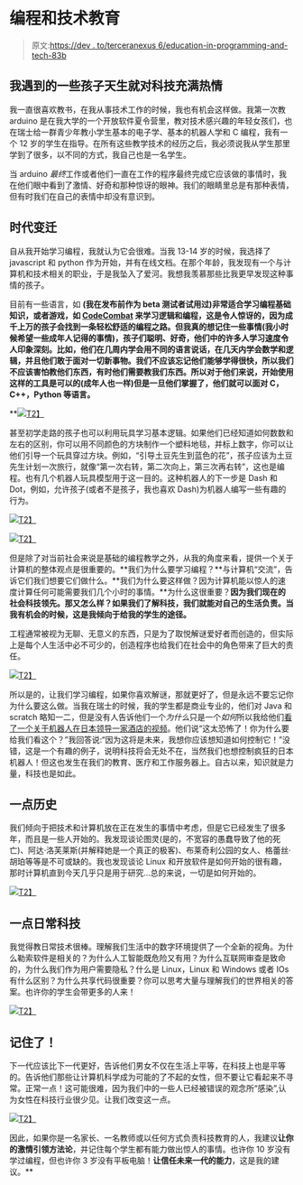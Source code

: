 # 编程和技术教育

> 原文:[https://dev . to/terceranexus 6/education-in-programming-and-tech-83b](https://dev.to/terceranexus6/education-in-programming-and-tech-83b)

## 我遇到的一些孩子天生就对科技充满热情

我一直很喜欢教书，在我从事技术工作的时候，我也有机会这样做。我第一次教 arduino 是在我大学的一个开放软件夏令营里，教对技术感兴趣的年轻女孩们，也在瑞士给一群青少年教小学生基本的电子学、基本的机器人学和 C 编程，我有一个 12 岁的学生在指导。在所有这些教学技术的经历之后，我必须说我从学生那里学到了很多，以不同的方式，我自己也是一名学生。

当 arduino *最终*工作或者他们一直在工作的程序最终完成它应该做的事情时，我在他们眼中看到了激情、好奇和那种惊讶的眼神。我们的眼睛里总是有那种表情，但有时我们在自己的表情中却没有意识到。

## 时代变迁

自从我开始学习编程，我就认为它会很难。当我 13-14 岁的时候，我选择了 javascript 和 python 作为开始，并有在线文档。在那个年龄，我发现有一个与计算机和技术相关的职业，于是我坠入了爱河。我想我羡慕那些比我更早发现这种事情的孩子。

目前有一些语言，如 **(我在发布前作为 beta 测试者试用过)非常适合学习编程基础知识，或者游戏，如 [**CodeCombat**](https://codecombat.com/) 来学习逻辑和编程，这是令人惊讶的，因为成千上万的孩子会找到一条轻松舒适的编程之路。但我真的想记住一些事情(我小时候希望一些成年人记得的事情)，孩子们聪明、好奇，他们中的许多人学习速度令人印象深刻。比如，他们在几周内学会用不同的语言说话，在几天内学会数学和逻辑，并且他们敢于面对一切新事物。我们不应该忘记他们能够学得很快，所以我们不应该害怕教他们东西，有时他们需要教我们东西。所以对于他们来说，开始使用这样的工具是可以的(成年人也一样)但是一旦他们掌握了，他们就可以面对 C，C++，Python 等语言。**

 **[![](img/e2c002ddf8caa0bf59df801ad80cc26b.png)T2】](https://res.cloudinary.com/practicaldev/image/fetch/s--WpKr8lwQ--/c_limit%2Cf_auto%2Cfl_progressive%2Cq_auto%2Cw_880/http://complubot.com/inicio/wp-content/uploads/2016/07/scratch2.jpg)

甚至初学走路的孩子也可以利用玩具学习基本逻辑。如果他们已经知道如何数数和左右的区别，你可以用不同颜色的方块制作一个塑料地毯，并标上数字，你可以让他们引导一个玩具穿过方块。例如，“引导土豆先生到蓝色的花”，孩子应该为土豆先生计划一次旅行，就像“第一次右转，第二次向上，第三次再右转”，这也是编程。也有几个机器人玩具模型用于这一目的。这种机器人的下一步是 Dash 和 Dot，例如，允许孩子(或者不是孩子，我也喜欢 Dash)为机器人编写一些有趣的行为。

[![](img/c49e58ca2678c166a03eda629ab23ef7.png)T2】](https://res.cloudinary.com/practicaldev/image/fetch/s--rmckZaH0--/c_limit%2Cf_auto%2Cfl_progressive%2Cq_auto%2Cw_880/http://arts.hersamacorn.com/wp-content/uploads/sites/49/2017/08/Stepping-Stones-beebot.jpg)

[![](img/8d006eaf202862874e75330b3060cdd8.png)T2】](https://res.cloudinary.com/practicaldev/image/fetch/s--80yUo0ak--/c_limit%2Cf_auto%2Cfl_progressive%2Cq_auto%2Cw_880/https://s3-us-west-1.amazonaws.com/play-idea-images/ec5415335c3efb782d9d8aa4a8212421.png)

但是除了对当前社会来说是基础的编程教学之外，从我的角度来看，提供一个关于计算机的整体观点是很重要的。**我们为什么要学习编程？**与计算机“交流”，告诉它们我们想要它们做什么。**我们为什么要这样做？因为计算机能以惊人的速度计算任何可能需要我们几个小时的事情。**为什么这很重要？**因为我们现在的社会科技领先。**那又怎么样？如果我们了解科技，我们就能对自己的生活负责。当我有机会的时候，这是我倾向于给我的学生的途径。****

工程通常被视为无聊、无意义的东西，只是为了取悦解谜爱好者而创造的，但实际上是每个人生活中必不可少的，创造程序也给我们在社会中的角色带来了巨大的责任。

[![](img/6efc65849e341d30be546e336295b750.png)T2】](https://res.cloudinary.com/practicaldev/image/fetch/s--aXcEwVrA--/c_limit%2Cf_auto%2Cfl_progressive%2Cq_66%2Cw_880/https://media.tenor.cimg/4c3b395bb7e3b40b780ac97f287b6ab3/tenor.gif)

所以是的，让我们学习编程，如果你喜欢解谜，那就更好了，但是永远不要忘记你为什么要这么做。当我在瑞士的时候，我的学生都是商业专业的，他们对 Java 和 scratch 略知一二，但是没有人告诉他们一个*为什么*只是一个*如何*所以我给他们[看了一个关于机器人在日本领导一家酒店的视频](https://www.youtube.com/watch?v=FogiE8_3fPE)。他们说“这太恐怖了！你为什么要给我们看这个？”我回答说:“因为这将是未来，我想你应该想知道如何控制它！”没错，这是一个有趣的例子，说明科技将会无处不在，当然我们也想控制疯狂的日本机器人！但这也发生在我们的教育、医疗和工作服务器上。自古以来，知识就是力量，科技也是如此。

## 一点历史

我们倾向于把技术和计算机放在正在发生的事情中考虑，但是它已经发生了很多年，而且是一些人开始的。我发现谈论图灵(是的，不宽容的愚蠢导致了他的死亡)、阿达·洛芙莱斯(并解释她是一个真正的极客)、布莱奇利公园的女人、格蕾丝·胡珀等等是不可或缺的。我也发现谈论 Linux 和开放软件是如何开始的很有趣，那时计算机直到今天几乎只是用于研究...总的来说，一切是如何开始的。

[![](img/aaca18bdfbf84b984926d5509b524a4f.png)T2】](https://res.cloudinary.com/practicaldev/image/fetch/s--hfV7SSdG--/c_limit%2Cf_auto%2Cfl_progressive%2Cq_auto%2Cw_880/http://www.gnius.club/gc/wp-content/uploads/2016/02/alan-turing.jpg)

## 一点日常科技

我觉得教日常技术很棒。理解我们生活中的数字环境提供了一个全新的视角。为什么勒索软件是相关的？为什么人工智能既危险又有用？为什么互联网审查是致命的，为什么我们作为用户需要隐私？什么是 Linux，Linux 和 Windows 或者 IOs 有什么区别？为什么共享代码很重要？你可以思考大量与理解我们的世界相关的答案。也许你的学生会带更多的人来！

[![](img/cef31089a6a0946903a45ab05deada3b.png)T2】](https://res.cloudinary.com/practicaldev/image/fetch/s--staRNYPN--/c_limit%2Cf_auto%2Cfl_progressive%2Cq_auto%2Cw_880/https://upload.wikimedia.org/wikipedia/en/1/18/Wana_Decrypt0r_screenshot.png)

## 记住了！

下一代应该比下一代更好，告诉他们男女不仅在生活上平等，在科技上也是平等的。告诉他们那些让计算机科学成为可能的了不起的女性，但不要让它看起来不寻常。正常一点！这可能很难，因为我们中的一些人已经被错误的观念所“感染”,认为女性在科技行业很少见。让我们改变这一点。

[![](img/1bd04329ae92e37d17985de03bedecd3.png)T2】](https://res.cloudinary.com/practicaldev/image/fetch/s--X1EBB1ye--/c_limit%2Cf_auto%2Cfl_progressive%2Cq_auto%2Cw_880/https://iqglobal.intel.com/iq-content-library/wp-content/uploads/sites/18/2016/04/Ada-Lovelace-iQ-e1482357163615-1024x514.jpg)

因此，如果你是一名家长、一名教师或以任何方式负责科技教育的人，我建议**让你的激情引领方法论**，并记住每个学生都有能力做出惊人的事情。也许你 10 岁没有学过编程，但也许你 3 岁没有平板电脑！**让信任未来一代的能力**，这是我的建议。**